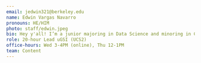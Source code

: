 ```yaml
---
email: jedwin321@berkeley.edu
name: Edwin Vargas Navarro
pronouns: HE/HIM
photo: staff/edwin.jpeg
bio: Hey y'all! I’m a junior majoring in Data Science and minoring in CalTeach. I enjoy going on runs, biking, and playing video games with friends.
role: 20-hour Lead uGSI (UCS2)
office-hours: Wed 3-4PM (online), Thu 12-1PM
team: Content
---
```

